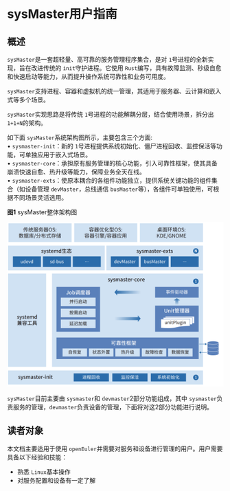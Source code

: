 # sysMaster用户指南

## 概述

`sysMaster`是一套超轻量、高可靠的服务管理程序集合，是对 `1`号进程的全新实现，旨在改进传统的 `init`守护进程。它使用 `Rust`编写，具有故障监测、秒级自愈和快速启动等能力，从而提升操作系统可靠性和业务可用度。

`sysMaster`支持进程、容器和虚拟机的统一管理，其适用于服务器、云计算和嵌入式等多个场景。

`sysMaster`实现思路是将传统 `1`号进程的功能解耦分层，结合使用场景，拆分出 `1+1+N`的架构。

如下面 `sysMaster`系统架构图所示，主要包含三个方面:  
• `sysmaster-init`：新的 `1`号进程提供系统初始化、僵尸进程回收、监控保活等功能，可单独应用于嵌入式场景。  
• `sysmaster-core`：承担原有服务管理的核心功能，引入可靠性框架，使其具备崩溃快速自愈、热升级等能力，保障业务全天在线。  
• `sysmaster-exts`：使原本耦合的各组件功能独立，提供系统关键功能的组件集合（如设备管理 `devMaster`，总线通信 `busMaster`等），各组件可单独使用，可根据不同场景灵活选用。  

**图1** sysMaster整体架构图

![sysMaster](./figures/sysMaster.png)

`sysMaster`目前主要由 `sysmaster`和 `devmaster`2部分功能组成，其中 `sysmaster`负责服务的管理，`devmaster`负责设备的管理，下面将对这2部分功能进行说明。

## 读者对象

本文档主要适用于使用 `openEuler`并需要对服务和设备进行管理的用户。用户需要具备以下经验和技能：

* 熟悉 `Linux`基本操作
* 对服务配置和设备有一定了解
